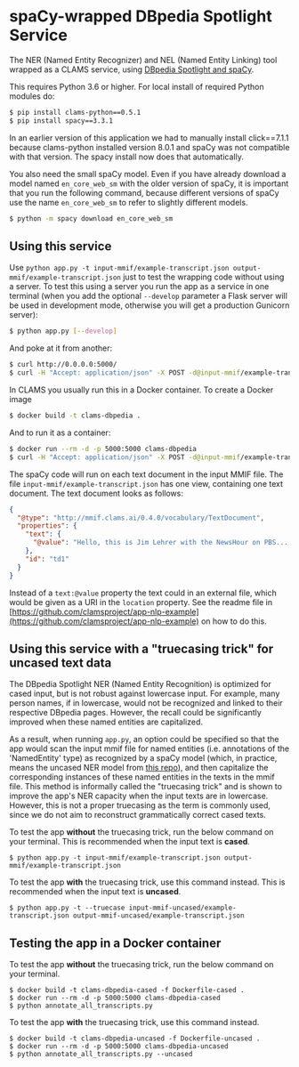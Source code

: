 # spaCy-wrapped DBpedia Spotlight Service

The NER (Named Entity Recognizer) and NEL (Named Entity Linking) tool wrapped as a CLAMS service, using [DBpedia Spotlight and spaCy](https://github.com/MartinoMensio/spacy-dbpedia-spotlight).

This requires Python 3.6 or higher. For local install of required Python modules do:

```bash
$ pip install clams-python==0.5.1
$ pip install spacy==3.3.1
```

In an earlier version of this application we had to manually install click==7.1.1 because clams-python installed version 8.0.1 and spaCy was not compatible with that version. The spacy install now does that automatically.

You also need the small spaCy model. Even if you have already download a model named `en_core_web_sm` with the older version of spaCy, it is important that you run the following command, because different versions of spaCy use the name `en_core_web_sm` to refer to slightly different models.

```bash
$ python -m spacy download en_core_web_sm
```

## Using this service

Use `python app.py -t input-mmif/example-transcript.json output-mmif/example-transcript.json` just to test the wrapping code without using a server. To test this using a server you run the app as a service in one terminal (when you add the optional  `--develop` parameter a Flask server will be used in development mode, otherwise you will get a production Gunicorn server):

```bash
$ python app.py [--develop]
```

And poke at it from another:

```bash
$ curl http://0.0.0.0:5000/
$ curl -H "Accept: application/json" -X POST -d@input-mmif/example-transcript.json http://0.0.0.0:5000/
```

In CLAMS you usually run this in a Docker container. To create a Docker image

```bash
$ docker build -t clams-dbpedia .
```

And to run it as a container:

```bash
$ docker run --rm -d -p 5000:5000 clams-dbpedia
$ curl -H "Accept: application/json" -X POST -d@input-mmif/example-transcript.json http://0.0.0.0:5000/
```

The spaCy code will run on each text document in the input MMIF file. The file `input-mmif/example-transcript.json` has one view, containing one text document. The text document looks as follows:

```json
{
  "@type": "http://mmif.clams.ai/0.4.0/vocabulary/TextDocument",
  "properties": {
    "text": {
      "@value": "Hello, this is Jim Lehrer with the NewsHour on PBS...."
    },
    "id": "td1"
  }
}
```
Instead of a `text:@value` property the text could in an external file, which would be given as a URI in the `location` property. See the readme file in [https://github.com/clamsproject/app-nlp-example](https://github.com/clamsproject/app-nlp-example) on how to do this.

## Using this service with a "truecasing trick" for uncased text data

The DBpedia Spotlight NER (Named Entity Recognition) is optimized for cased input, but is not robust against lowercase input. For example, many person names, if in lowercase, would not be recognized and linked to their respective DBpedia pages. However, the recall could be significantly improved when these named entities are capitalized.

As a result, when running `app.py`, an option could be specified so that the app would scan the input mmif file for named entities (i.e. annotations of the 'NamedEntity' type) as recognized by a spaCy model (which, in practice, means the uncased NER model from [this repo](https://github.com/JinnyViboonlarp/app-spacy-nlp-ner#using-this-service-with-an-uncased-ner-model)), and then capitalize the corresponding instances of these named entities in the texts in the mmif file. This method is informally called the "truecasing trick" and is shown to improve the app's NER capacity when the input texts are in lowercase. However, this is not a proper truecasing as the term is commonly used, since we do not aim to reconstruct grammatically correct cased texts.


To test the app **without** the truecasing trick, run the below command on your terminal. This is recommended when the input text is **cased**.

```
$ python app.py -t input-mmif/example-transcript.json output-mmif/example-transcript.json
```

To test the app **with** the truecasing trick, use this command instead. This is recommended when the input text is **uncased**.

```
$ python app.py -t --truecase input-mmif-uncased/example-transcript.json output-mmif-uncased/example-transcript.json
```

## Testing the app in a Docker container

To test the app **without** the truecasing trick, run the below command on your terminal.
```
$ docker build -t clams-dbpedia-cased -f Dockerfile-cased .
$ docker run --rm -d -p 5000:5000 clams-dbpedia-cased
$ python annotate_all_transcripts.py
```

To test the app **with** the truecasing trick, use this command instead.
```
$ docker build -t clams-dbpedia-uncased -f Dockerfile-uncased .
$ docker run --rm -d -p 5000:5000 clams-dbpedia-uncased
$ python annotate_all_transcripts.py --uncased
```

